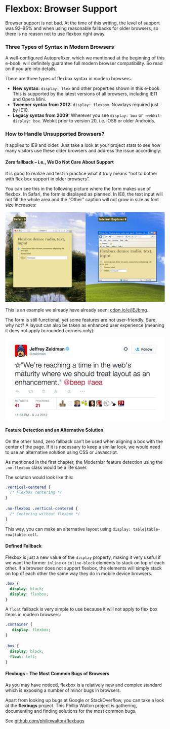 Flexbox: Browser Support
========================

Browser support is not bad. At the time of this writing, the level of support
was 92–95% and when using reasonable fallbacks for older browsers, so there is
no reason not to use flexbox right away.

### Three Types of Syntax in Modern Browsers

A well-configured Autoprefixer, which we mentioned at the beginning of this
e-book, will definitely guarantee full modern browser compatibility. So read on
if you are into details.

There are three types of flexbox syntax in modern browsers.

-   **New syntax:** `display: flex` and other properties shown in this e-book.
    This is supported by the latest versions of all browsers, including IE11 and
    Opera Mini.
-   **Tweener syntax from 2012:** `display: flexbox`. Nowdays required just by
    IE10.
-   **Legacy syntax from 2009:** Wherever you see `display: box` or
    `-webkit-display: box`. Webkit prior to version 20, i.e. iOS6 or older
    Androids.

### How to Handle Unsupported Browsers?

It applies to IE9 and older. Just take a look at your project stats to see how
many visitors use these older browsers and address the issue accordingly:

#### Zero fallback – i.e., We Do Not Care About Support

It is good to realize and test in practice what it truly means “not to bother
with flex box support in older browsers”.

You can see this in the following picture where the form makes use of flexbox.
In Safari, the form is displayed as planned. In IE8, the text input will not
fill the whole area and the “Other” caption will not grow in size as font size
increases:

![Fallback for IE8](dist/images/original/flexbox-ie8-fallback.jpg)

This is an example we already have already seen:
[cdpn.io/e/jEJbmg](http://cdpn.io/e/jEJbmg).

The form is still functional, yet some features are not user-friendly. Sure, why
not? A layout can also be taken as enhanced user experience (meaning it does not
apply to rounded corners only):

![Layout as an enhancement](dist/images/original/flexbox-layout-as-enhancement.jpg)

#### Feature Detection and an Alternative Solution

On the other hand, zero fallback can’t be used when aligning a box with the
center of the page. If it is necessary to keep a similar look, we would need to
use an alternative solution using CSS or Javascript.

As mentioned in the first chapter, the Modernizr feature detection using the
`.no-flexbox` class would be a life saver.

The solution would look like this:

```css
.vertical-centered {
  /* Flexbox centering */
}

.no-flexbox .vertical-centered {
  /* Centering without flexbox */
}
```


This way, you can make an alternative layout using `display:
table|table-row|table-cell`.

#### Defined Fallback

Flexbox is just a new value of the `display` property, making it very useful if
we want the former `inline` or `inline-block` elements to stack on top of each
other. If a browser does not support flexbox, the elements will simply stack on
top of each other the same way they do in mobile device browsers.

```css
.box {
  display: block;
  display: flexbox;
}
```

A `float` fallback is very simple to use because it will not apply to flex box
items in modern browsers:

```css
.container {
   display: flexbox;
}

.box {
  display: block;
  float: left;
}
```


#### Flexbugs – The Most Common Bugs of Browsers

As you may have noticed, flexbox is a relatively new and complex standard which
is exposing a number of minor bugs in browsers.

Apart from looking up bugs at Google or StackOverflow, you can take a look at
the **flexbugs** project. This Phillip Walton project is gathering, documenting
and finding solutions for the most common bugs.

See [github.com/philipwalton/flexbugs](https://github.com/philipwalton/flexbugs)
